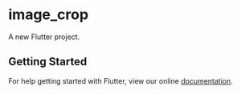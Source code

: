 # image_crop

A new Flutter project.

## Getting Started

For help getting started with Flutter, view our online
[documentation](https://flutter.io/).
